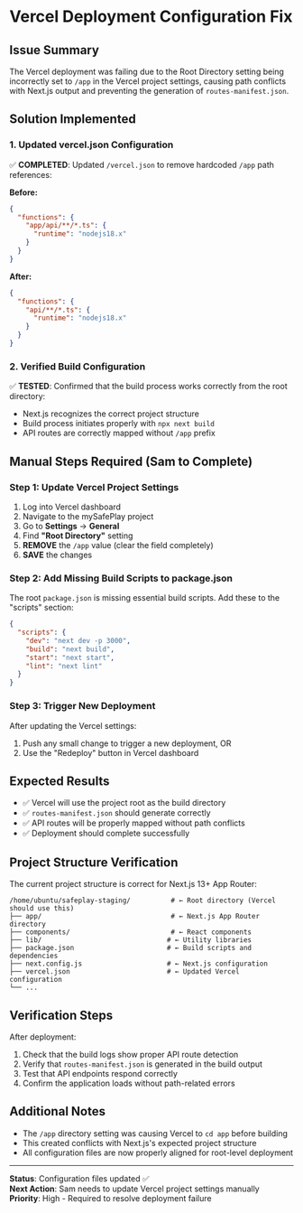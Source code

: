 
# Vercel Deployment Configuration Fix

## Issue Summary
The Vercel deployment was failing due to the Root Directory setting being incorrectly set to `/app` in the Vercel project settings, causing path conflicts with Next.js output and preventing the generation of `routes-manifest.json`.

## Solution Implemented

### 1. Updated vercel.json Configuration
✅ **COMPLETED**: Updated `/vercel.json` to remove hardcoded `/app` path references:

**Before:**
```json
{
  "functions": {
    "app/api/**/*.ts": {
      "runtime": "nodejs18.x"
    }
  }
}
```

**After:**
```json
{
  "functions": {
    "api/**/*.ts": {
      "runtime": "nodejs18.x"
    }
  }
}
```

### 2. Verified Build Configuration
✅ **TESTED**: Confirmed that the build process works correctly from the root directory:
- Next.js recognizes the correct project structure
- Build process initiates properly with `npx next build`
- API routes are correctly mapped without `/app` prefix

## Manual Steps Required (Sam to Complete)

### Step 1: Update Vercel Project Settings
1. Log into Vercel dashboard
2. Navigate to the mySafePlay project
3. Go to **Settings** → **General**
4. Find **"Root Directory"** setting
5. **REMOVE** the `/app` value (clear the field completely)
6. **SAVE** the changes

### Step 2: Add Missing Build Scripts to package.json
The root `package.json` is missing essential build scripts. Add these to the "scripts" section:

```json
{
  "scripts": {
    "dev": "next dev -p 3000",
    "build": "next build",
    "start": "next start",
    "lint": "next lint"
  }
}
```

### Step 3: Trigger New Deployment
After updating the Vercel settings:
1. Push any small change to trigger a new deployment, OR
2. Use the "Redeploy" button in Vercel dashboard

## Expected Results
- ✅ Vercel will use the project root as the build directory
- ✅ `routes-manifest.json` should generate correctly
- ✅ API routes will be properly mapped without path conflicts
- ✅ Deployment should complete successfully

## Project Structure Verification
The current project structure is correct for Next.js 13+ App Router:
```
/home/ubuntu/safeplay-staging/          # ← Root directory (Vercel should use this)
├── app/                                # ← Next.js App Router directory
├── components/                         # ← React components
├── lib/                               # ← Utility libraries
├── package.json                       # ← Build scripts and dependencies
├── next.config.js                     # ← Next.js configuration
├── vercel.json                        # ← Updated Vercel configuration
└── ...
```

## Verification Steps
After deployment:
1. Check that the build logs show proper API route detection
2. Verify that `routes-manifest.json` is generated in the build output
3. Test that API endpoints respond correctly
4. Confirm the application loads without path-related errors

## Additional Notes
- The `/app` directory setting was causing Vercel to `cd app` before building
- This created conflicts with Next.js's expected project structure
- All configuration files are now properly aligned for root-level deployment

---

**Status**: Configuration files updated ✅  
**Next Action**: Sam needs to update Vercel project settings manually  
**Priority**: High - Required to resolve deployment failure
